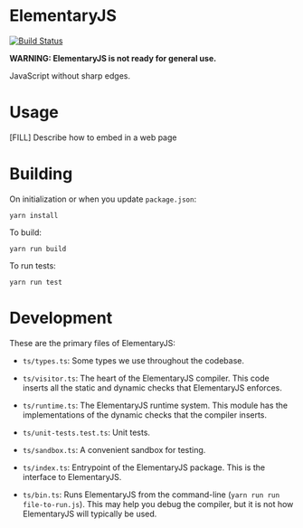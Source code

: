 # ElementaryJS

[![Build Status](https://travis-ci.org/plasma-umass/ElementaryJS.svg?branch=master)](https://travis-ci.org/plasma-umass/ElementaryJS)

**WARNING: ElementaryJS is not ready for general use.**

JavaScript without sharp edges.

# Usage

[FILL] Describe how to embed in a web page

# Building

On initialization or when you update `package.json`:

    yarn install

To build:

    yarn run build

To run tests:

    yarn run test

# Development

These are the primary files of ElementaryJS:

- `ts/types.ts`: Some types we use throughout the codebase.

- `ts/visitor.ts`: The heart of the ElementaryJS compiler. This code inserts
  all the static and dynamic checks that ElementaryJS enforces.

- `ts/runtime.ts`: The ElementaryJS runtime system. This module has the
  implementations of the dynamic checks that the compiler inserts.

- `ts/unit-tests.test.ts`: Unit tests.

- `ts/sandbox.ts`: A convenient sandbox for testing.

- `ts/index.ts`: Entrypoint of the ElementaryJS package. This is the interface to
  ElementaryJS.

- `ts/bin.ts`: Runs ElementaryJS from the command-line (`yarn run run file-to-run.js`). This
  may help you debug the compiler, but it is not how ElementaryJS will typically
  be used.
